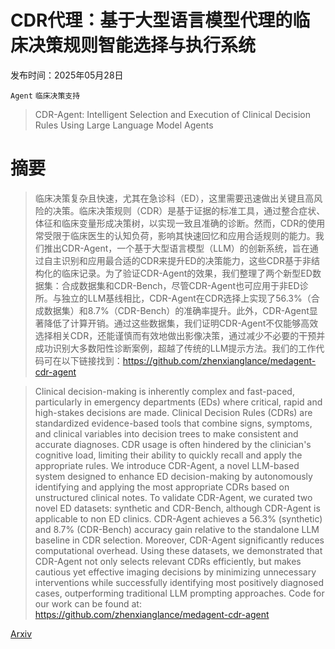 # CDR代理：基于大型语言模型代理的临床决策规则智能选择与执行系统

发布时间：2025年05月28日

`Agent` `临床决策支持`

> CDR-Agent: Intelligent Selection and Execution of Clinical Decision Rules Using Large Language Model Agents

# 摘要

> 临床决策复杂且快速，尤其在急诊科（ED），这里需要迅速做出关键且高风险的决策。临床决策规则（CDR）是基于证据的标准工具，通过整合症状、体征和临床变量形成决策树，以实现一致且准确的诊断。然而，CDR的使用常受限于临床医生的认知负荷，影响其快速回忆和应用合适规则的能力。我们推出CDR-Agent，一个基于大型语言模型（LLM）的创新系统，旨在通过自主识别和应用最合适的CDR来提升ED的决策能力，这些CDR基于非结构化的临床记录。为了验证CDR-Agent的效果，我们整理了两个新型ED数据集：合成数据集和CDR-Bench，尽管CDR-Agent也可应用于非ED诊所。与独立的LLM基线相比，CDR-Agent在CDR选择上实现了56.3%（合成数据集）和8.7%（CDR-Bench）的准确率提升。此外，CDR-Agent显著降低了计算开销。通过这些数据集，我们证明CDR-Agent不仅能够高效选择相关CDR，还能谨慎而有效地做出影像决策，通过减少不必要的干预并成功识别大多数阳性诊断案例，超越了传统的LLM提示方法。我们的工作代码可在以下链接找到：https://github.com/zhenxianglance/medagent-cdr-agent

> Clinical decision-making is inherently complex and fast-paced, particularly in emergency departments (EDs) where critical, rapid and high-stakes decisions are made. Clinical Decision Rules (CDRs) are standardized evidence-based tools that combine signs, symptoms, and clinical variables into decision trees to make consistent and accurate diagnoses. CDR usage is often hindered by the clinician's cognitive load, limiting their ability to quickly recall and apply the appropriate rules. We introduce CDR-Agent, a novel LLM-based system designed to enhance ED decision-making by autonomously identifying and applying the most appropriate CDRs based on unstructured clinical notes. To validate CDR-Agent, we curated two novel ED datasets: synthetic and CDR-Bench, although CDR-Agent is applicable to non ED clinics. CDR-Agent achieves a 56.3\% (synthetic) and 8.7\% (CDR-Bench) accuracy gain relative to the standalone LLM baseline in CDR selection. Moreover, CDR-Agent significantly reduces computational overhead. Using these datasets, we demonstrated that CDR-Agent not only selects relevant CDRs efficiently, but makes cautious yet effective imaging decisions by minimizing unnecessary interventions while successfully identifying most positively diagnosed cases, outperforming traditional LLM prompting approaches. Code for our work can be found at: https://github.com/zhenxianglance/medagent-cdr-agent

[Arxiv](https://arxiv.org/abs/2505.23055)